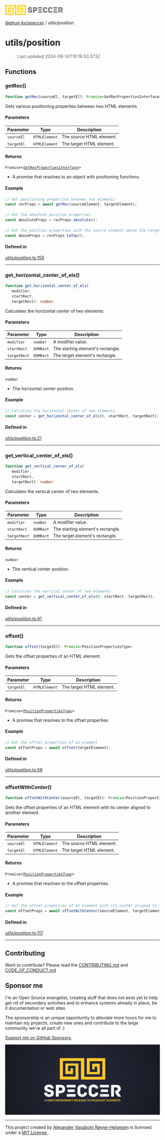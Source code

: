 <img alt="SPECCER logo" src="https://raw.githubusercontent.com/phun-ky/speccer/main/public/logo-speccer-horizontal-colored-package.svg?raw=true" style="max-height:32px;"/>

[@phun-ky/speccer](../README.md) / utils/position

# utils/position

> Last updated 2024-08-14T10:16:53.373Z

## Functions

### getRec()

```ts
function getRec(sourceEl, targetEl): Promise<GetRecPropertiesInterface>
```

Gets various positioning properties between two HTML elements.

#### Parameters

| Parameter | Type | Description |
| ------ | ------ | ------ |
| `sourceEl` | `HTMLElement` | The source HTML element. |
| `targetEl` | `HTMLElement` | The target HTML element. |

#### Returns

`Promise`\<[`GetRecPropertiesInterface`](../types/interfaces/position.md#getrecpropertiesinterface)\>

- A promise that resolves to an object with positioning functions.

#### Example

```ts
// Get positioning properties between two elements
const recProps = await getRec(sourceElement, targetElement);

// Get the absolute position properties
const absoluteProps = recProps.absolute();

// Get the position properties with the source element above the target element
const aboveProps = recProps.toTop();
```

#### Defined in

[utils/position.ts:159](https://github.com/phun-ky/speccer/blob/main/src/utils/position.ts#L159)

***

### get\_horizontal\_center\_of\_els()

```ts
function get_horizontal_center_of_els(
   modifier, 
   startRect, 
   targetRect): number
```

Calculates the horizontal center of two elements.

#### Parameters

| Parameter | Type | Description |
| ------ | ------ | ------ |
| `modifier` | `number` | A modifier value. |
| `startRect` | `DOMRect` | The starting element's rectangle. |
| `targetRect` | `DOMRect` | The target element's rectangle. |

#### Returns

`number`

- The horizontal center position.

#### Example

```ts
// Calculate the horizontal center of two elements
const center = get_horizontal_center_of_els(0, startRect, targetRect);
```

#### Defined in

[utils/position.ts:21](https://github.com/phun-ky/speccer/blob/main/src/utils/position.ts#L21)

***

### get\_vertical\_center\_of\_els()

```ts
function get_vertical_center_of_els(
   modifier, 
   startRect, 
   targetRect): number
```

Calculates the vertical center of two elements.

#### Parameters

| Parameter | Type | Description |
| ------ | ------ | ------ |
| `modifier` | `number` | A modifier value. |
| `startRect` | `DOMRect` | The starting element's rectangle. |
| `targetRect` | `DOMRect` | The target element's rectangle. |

#### Returns

`number`

- The vertical center position.

#### Example

```ts
// Calculate the vertical center of two elements
const center = get_vertical_center_of_els(0, startRect, targetRect);
```

#### Defined in

[utils/position.ts:41](https://github.com/phun-ky/speccer/blob/main/src/utils/position.ts#L41)

***

### offset()

```ts
function offset(targetEl): Promise<PositionPropertiesType>
```

Gets the offset properties of an HTML element.

#### Parameters

| Parameter | Type | Description |
| ------ | ------ | ------ |
| `targetEl` | `HTMLElement` | The target HTML element. |

#### Returns

`Promise`\<[`PositionPropertiesType`](../types/position.md#positionpropertiestype)\>

- A promise that resolves to the offset properties.

#### Example

```ts
// Get the offset properties of an element
const offsetProps = await offset(targetElement);
```

#### Defined in

[utils/position.ts:59](https://github.com/phun-ky/speccer/blob/main/src/utils/position.ts#L59)

***

### offsetWithCenter()

```ts
function offsetWithCenter(sourceEl, targetEl): Promise<PositionPropertiesType>
```

Gets the offset properties of an HTML element with its center aligned to another element.

#### Parameters

| Parameter | Type | Description |
| ------ | ------ | ------ |
| `sourceEl` | `HTMLElement` | The source HTML element. |
| `targetEl` | `HTMLElement` | The target HTML element. |

#### Returns

`Promise`\<[`PositionPropertiesType`](../types/position.md#positionpropertiestype)\>

- A promise that resolves to the offset properties.

#### Example

```ts
// Get the offset properties of an element with its center aligned to another element
const offsetProps = await offsetWithCenter(sourceElement, targetElement);
```

#### Defined in

[utils/position.ts:117](https://github.com/phun-ky/speccer/blob/main/src/utils/position.ts#L117)

***

## Contributing

Want to contribute? Please read the [CONTRIBUTING.md](https://github.com/phun-ky/speccer/blob/main/CONTRIBUTING.md) and [CODE_OF_CONDUCT.md](https://github.com/phun-ky/speccer/blob/main/CODE_OF_CONDUCT.md)

## Sponsor me

I'm an Open Source evangelist, creating stuff that does not exist yet to help get rid of secondary activities and to enhance systems already in place, be it documentation or web sites.

The sponsorship is an unique opportunity to alleviate more hours for me to maintain my projects, create new ones and contribute to the large community we're all part of :)

[Support me on GitHub Sponsors](https://github.com/sponsors/phun-ky).

![Speccer banner, with logo and slogan: A zero dependency package to highlight elements](https://github.com/phun-ky/speccer/blob/main/public/speccer-banner.png?raw=true)

***
<p class="ph">
  This project created by
  <a rel="noopener noreferrer" target="_blank" class="ph" href="http://phun-ky.net" property="cc:attributionName">
    Alexander Vassbotn Røyne-Helgesen</a>
  is licensed under a
  <a rel="noopener noreferrer" target="_blank" class="ph" href="https://choosealicense.com/licenses/mit/">
    MIT License </a>.
</p>
